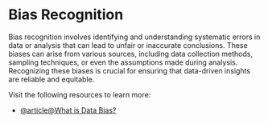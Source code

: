 # Bias Recognition

Bias recognition involves identifying and understanding systematic errors in data or analysis that can lead to unfair or inaccurate conclusions. These biases can arise from various sources, including data collection methods, sampling techniques, or even the assumptions made during analysis. Recognizing these biases is crucial for ensuring that data-driven insights are reliable and equitable.

Visit the following resources to learn more:

- [@article@What is Data Bias?](https://www.ibm.com/think/topics/data-bias)